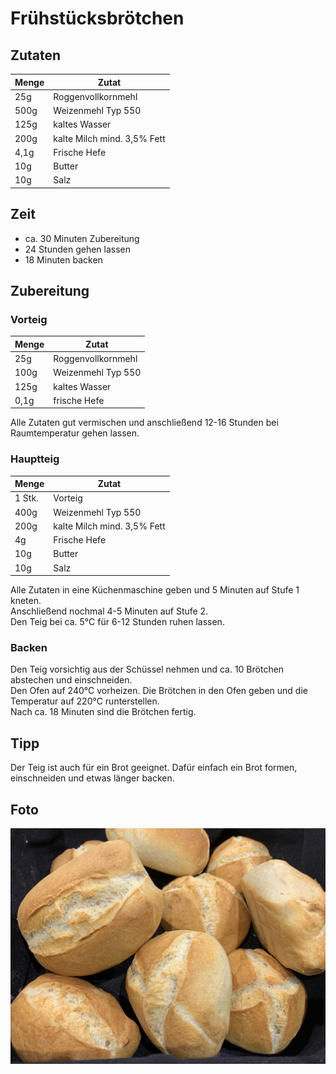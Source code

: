 # Frühstücksbrötchen

## Zutaten

|Menge|Zutat                      |
|-----|---------------------------|
|25g  |Roggenvollkornmehl         |
|500g |Weizenmehl Typ 550         |
|125g |kaltes Wasser              |
|200g |kalte Milch mind. 3,5% Fett|
|4,1g |Frische Hefe               |
|10g  |Butter                     |
|10g  |Salz                       |


## Zeit

* ca. 30 Minuten Zubereitung
* 24 Stunden gehen lassen
* 18 Minuten backen

## Zubereitung

### Vorteig

|Menge|Zutat             |
|-----|------------------|
|25g  |Roggenvollkornmehl|
|100g |Weizenmehl Typ 550|
|125g |kaltes Wasser     |
|0,1g |frische Hefe      |

Alle Zutaten gut vermischen und anschließend 12-16 Stunden bei Raumtemperatur gehen lassen.

### Hauptteig

|Menge |Zutat                      |
|------|---------------------------|
|1 Stk.|Vorteig                    |
|400g  |Weizenmehl Typ 550         |
|200g  |kalte Milch mind. 3,5% Fett|
|4g  |Frische Hefe               |
|10g   |Butter                     |
|10g   |Salz                       |

Alle Zutaten in eine Küchenmaschine geben und 5 Minuten auf Stufe 1 kneten.  
Anschließend nochmal 4-5 Minuten auf Stufe 2.  
Den Teig bei ca. 5°C für 6-12 Stunden ruhen lassen.

### Backen

Den Teig vorsichtig aus der Schüssel nehmen und ca. 10 Brötchen abstechen und einschneiden.  
Den Ofen auf 240°C vorheizen. Die Brötchen in den Ofen geben und die Temperatur auf 220°C runterstellen.  
Nach ca. 18 Minuten sind die Brötchen fertig.

## Tipp

Der Teig ist auch für ein Brot geeignet. Dafür einfach ein Brot formen, einschneiden und etwas länger backen.

## Foto

![Frühstücksbrötchen](Fotos/Frühstücksbrötchen.jpg)